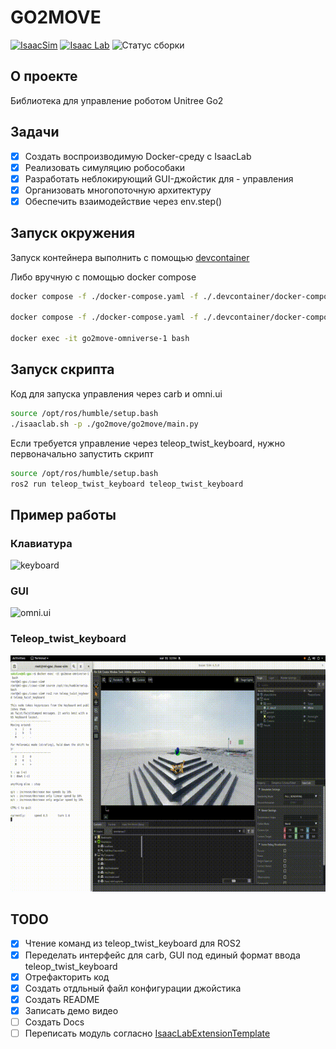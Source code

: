 # GO2MOVE
[![IsaacSim](https://img.shields.io/badge/IsaacSim-4.5.0-silver.svg)](https://docs.omniverse.nvidia.com/isaacsim/latest/overview.html)
[![Isaac Lab](https://img.shields.io/badge/IsaacLab-2.0.0-silver)](https://isaac-sim.github.io/IsaacLab)
![Статус сборки](https://img.shields.io/badge/статус-активная_разработка-green)

## О проекте
   Библиотека для управление роботом Unitree Go2

## Задачи
   - [x] Создать воспроизводимую Docker-среду с IsaacLab
   - [x] Реализовать симуляцию робособаки
   - [x] Разработать неблокирующий GUI-джойстик для - управления
   - [x] Организовать многопоточную архитектуру
   - [x] Обеспечить взаимодействие через env.step()

## Запуск окружения
   Запуск контейнера выполнить с помощью [devcontainer](https://code.visualstudio.com/docs/devcontainers/containers)
   
   Либо вручную с помощью  docker compose
   ```bash
   docker compose -f ./docker-compose.yaml -f ./.devcontainer/docker-compose.yml build

   docker compose -f ./docker-compose.yaml -f ./.devcontainer/docker-compose.yml up -d

   docker exec -it go2move-omniverse-1 bash
   ```
## Запуск скрипта
   Код для запуска управления через carb и omni.ui
   ```bash
   source /opt/ros/humble/setup.bash
   ./isaaclab.sh -p ./go2move/go2move/main.py
   ```
   Если требуется управление через teleop_twist_keyboard, нужно первоначально запустить скрипт 
   ```bash
   source /opt/ros/humble/setup.bash
   ros2 run teleop_twist_keyboard teleop_twist_keyboard
   ```

## Пример работы
### Клавиатура
![keyboard](video/keyboard.gif)
### GUI
![omni.ui](video/gui.gif)
### Teleop_twist_keyboard
![teleop_twist_keyboard](video/teleop.gif)

## TODO
   - [x] Чтение команд из teleop_twist_keyboard для ROS2
   - [x] Переделать интерфейс для carb, GUI под единый формат ввода teleop_twist_keyboard
   - [x] Отрефакторить код
   - [x] Создать отдльный файл конфигурации джойстика
   - [x] Создать README
   - [x] Записать демо видео
   - [ ] Создать Docs
   - [ ] Переписать модуль согласно [IsaacLabExtensionTemplate](https://github.com/isaac-sim/IsaacLabExtensionTemplate)